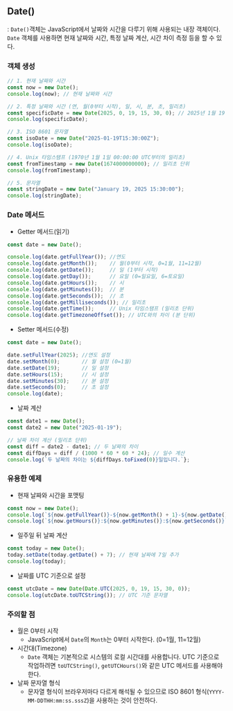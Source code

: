 ## Date()
: `Date()`객체는 JavaScript에서 날짜와 시간을 다루기 위해 사용되는 내장 객체이다. `Date` 객체를 사용하면 현재 날짜와 시간, 특정 날짜 계산, 시간 차이 측정 등을 할 수 있다.

### 객체 생성
```js
// 1. 현재 날짜와 시간
const now = new Date();
console.log(now); // 현재 날짜와 시간

// 2. 특정 날짜와 시간 (연, 월(0부터 시작), 일, 시, 분, 초, 밀리초)
const specificDate = new Date(2025, 0, 19, 15, 30, 0); // 2025년 1월 19일 15:30:00
console.log(specificDate);

// 3. ISO 8601 문자열
const isoDate = new Date("2025-01-19T15:30:00Z");
console.log(isoDate);

// 4. Unix 타임스탬프 (1970년 1월 1일 00:00:00 UTC부터의 밀리초)
const fromTimestamp = new Date(1674000000000); // 밀리초 단위
console.log(fromTimestamp);

// 5. 문자열
const stringDate = new Date("January 19, 2025 15:30:00");
console.log(stringDate);
```

### Date 메서드
* Getter 메서드(읽기)
```js
const date = new Date();

console.log(date.getFullYear()); //연도
console.log(date.getMonth());    // 월(0부터 시작, 0=1월, 11=12월)
console.log(date.getDate());     // 일 (1부터 시작)
console.log(date.getDay());      // 요일 (0=일요일, 6=토요일)
console.log(date.getHours());    // 시
console.log(date.getMinutes());  // 분
console.log(date.getSeconds());  // 초
console.log(date.getMilliseconds()); // 밀리초
console.log(date.getTime());     // Unix 타임스탬프 (밀리초 단위)
console.log(date.getTimezoneOffset()); // UTC와의 차이 (분 단위)
```

* Setter 메서드(수정)
```js
const date = new Date();

date.setFullYear(2025); //연도 설정
date.setMonth(0);       // 월 설정 (0=1월)
date.setDate(19);       // 일 설정
date.setHours(15);      // 시 설정
date.setMinutes(30);    // 분 설정
date.setSeconds(0);     // 초 설정
console.log(date);
```

* 날짜 계산
```js
const date1 = new Date();
const date2 = new Date("2025-01-19");

// 날짜 차이 계산 (밀리초 단위)
const diff = date2 - date1; // 두 날짜의 차이
const diffDays = diff / (1000 * 60 * 60 * 24); // 일수 계산
console.log(`두 날짜의 차이는 ${diffDays.toFixed(0)}일입니다.`};
```

### 유용한 예제
* 현재 날짜와 시간을 포맷팅
```js
const now = new Date();
console.log(`${now.getFullYear()}-${now.getMonth() + 1}-${now.getDate()}`);
console.log(`${now.getHours()}:${now.getMinutes()}:${now.getSeconds()}`);
```

* 일주일 뒤 날짜 계산
```js
const today = new Date();
today.setDate(today.getDate() + 7); // 현재 날짜에 7일 추가
console.log(today);
```

* 날짜를 UTC 기준으로 설정
```js
const utcDate = new Date(Date.UTC(2025, 0, 19, 15, 30, 0));
console.log(utcDate.toUTCString()); // UTC 기준 문자열
```

### 주의할 점
* 월은 0부터 시작
  * JavaScript에서 `Date`의 `Month`는 0부터 시작한다. (0=1월, 11=12월)
* 시간대(Timezone)
  * `Date` 객체는 기본적으로 시스템의 로컬 시간대를 사용합니다. UTC 기준으로 작업하려면 `toUTCString()`, `getUTCHours()`와 같은 UTC 메서드를 사용해야 한다.
* 날짜 문자열 형식
  * 문자열 형식이 브라우저마다 다르게 해석될 수 있으므로 ISO 8601 형식(`YYYY-MM-DDTHH:mm:ss.sssZ`)을 사용하는 것이 안전하다.
